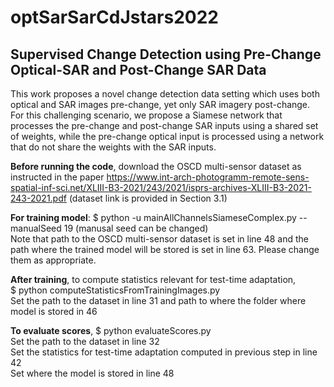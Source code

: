 # optSarSarCdJstars2022

## Supervised Change Detection using Pre-Change Optical-SAR and Post-Change SAR Data

This work proposes a novel change detection data setting which uses both optical and SAR images pre-change, yet only SAR imagery post-change. For this challenging scenario, we propose a Siamese network that processes the pre-change and post-change SAR inputs using a shared set of weights, while the pre-change optical input is processed using a network that do not share the weights with the SAR inputs.

**Before running the code**, download the OSCD multi-sensor dataset as instructed in the paper https://www.int-arch-photogramm-remote-sens-spatial-inf-sci.net/XLIII-B3-2021/243/2021/isprs-archives-XLIII-B3-2021-243-2021.pdf  (dataset link is provided in Section 3.1)

**For training model**: $ python -u mainAllChannelsSiameseComplex.py --manualSeed 19   (manusal seed can be changed) <br/>
Note that path to the OSCD multi-sensor dataset is set in line 48 and the path where the trained model will be stored is set in line 63. Please change them as appropriate.

**After training**, to compute statistics relevant for test-time adaptation,  <br/>
$ python computeStatisticsFromTrainingImages.py <br/>
Set the path to the dataset in line 31 and path to where the folder where model is stored in 46

**To evaluate scores**, $ python evaluateScores.py <br/>
Set the path to the dataset in line 32  <br/>
Set the statistics for test-time adaptation computed in previous step in line 42 <br/>
Set where the model is stored in line 48
